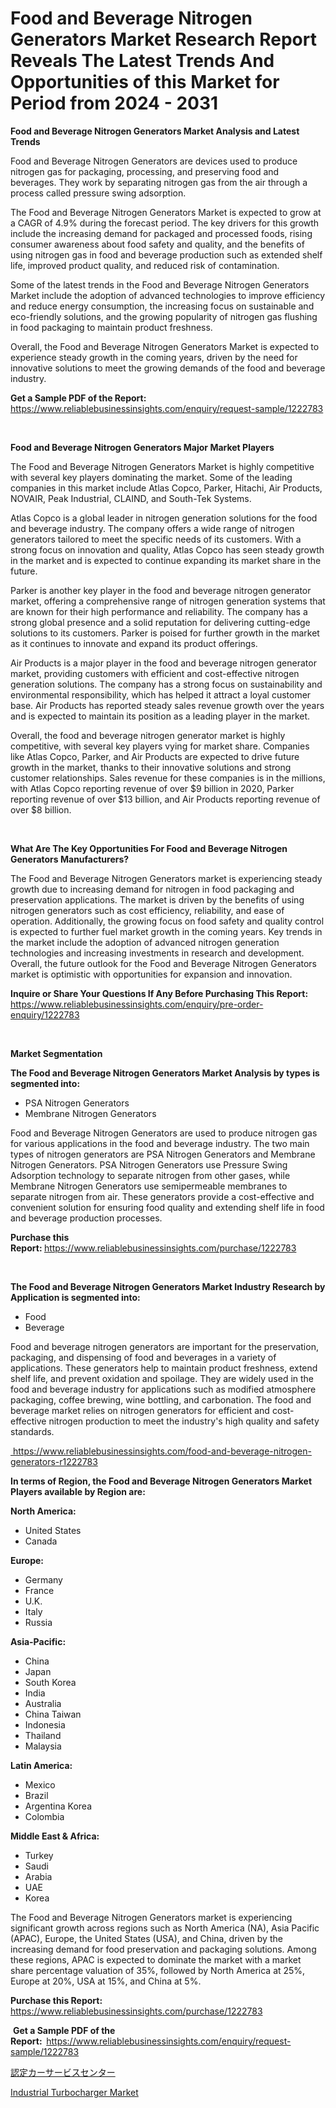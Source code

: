 <p><h1>Food and Beverage Nitrogen Generators Market Research Report Reveals The Latest Trends And Opportunities of this Market for Period from 2024 - 2031</h1></p><p><strong>Food and Beverage Nitrogen Generators Market Analysis and Latest Trends</strong></p>
<p><p>Food and Beverage Nitrogen Generators are devices used to produce nitrogen gas for packaging, processing, and preserving food and beverages. They work by separating nitrogen gas from the air through a process called pressure swing adsorption.</p><p>The Food and Beverage Nitrogen Generators Market is expected to grow at a CAGR of 4.9% during the forecast period. The key drivers for this growth include the increasing demand for packaged and processed foods, rising consumer awareness about food safety and quality, and the benefits of using nitrogen gas in food and beverage production such as extended shelf life, improved product quality, and reduced risk of contamination.</p><p>Some of the latest trends in the Food and Beverage Nitrogen Generators Market include the adoption of advanced technologies to improve efficiency and reduce energy consumption, the increasing focus on sustainable and eco-friendly solutions, and the growing popularity of nitrogen gas flushing in food packaging to maintain product freshness.</p><p>Overall, the Food and Beverage Nitrogen Generators Market is expected to experience steady growth in the coming years, driven by the need for innovative solutions to meet the growing demands of the food and beverage industry.</p></p>
<p><strong>Get a Sample PDF of the Report:&nbsp;</strong> <a href="https://www.reliablebusinessinsights.com/enquiry/request-sample/1222783">https://www.reliablebusinessinsights.com/enquiry/request-sample/1222783</a></p>
<p>&nbsp;</p>
<p><strong>Food and Beverage Nitrogen Generators Major Market Players</strong></p>
<p><p>The Food and Beverage Nitrogen Generators Market is highly competitive with several key players dominating the market. Some of the leading companies in this market include Atlas Copco, Parker, Hitachi, Air Products, NOVAIR, Peak Industrial, CLAIND, and South-Tek Systems.</p><p>Atlas Copco is a global leader in nitrogen generation solutions for the food and beverage industry. The company offers a wide range of nitrogen generators tailored to meet the specific needs of its customers. With a strong focus on innovation and quality, Atlas Copco has seen steady growth in the market and is expected to continue expanding its market share in the future.</p><p>Parker is another key player in the food and beverage nitrogen generator market, offering a comprehensive range of nitrogen generation systems that are known for their high performance and reliability. The company has a strong global presence and a solid reputation for delivering cutting-edge solutions to its customers. Parker is poised for further growth in the market as it continues to innovate and expand its product offerings.</p><p>Air Products is a major player in the food and beverage nitrogen generator market, providing customers with efficient and cost-effective nitrogen generation solutions. The company has a strong focus on sustainability and environmental responsibility, which has helped it attract a loyal customer base. Air Products has reported steady sales revenue growth over the years and is expected to maintain its position as a leading player in the market.</p><p>Overall, the food and beverage nitrogen generator market is highly competitive, with several key players vying for market share. Companies like Atlas Copco, Parker, and Air Products are expected to drive future growth in the market, thanks to their innovative solutions and strong customer relationships. Sales revenue for these companies is in the millions, with Atlas Copco reporting revenue of over $9 billion in 2020, Parker reporting revenue of over $13 billion, and Air Products reporting revenue of over $8 billion.</p></p>
<p>&nbsp;</p>
<p><strong>What Are The Key Opportunities For Food and Beverage Nitrogen Generators Manufacturers?</strong></p>
<p><p>The Food and Beverage Nitrogen Generators market is experiencing steady growth due to increasing demand for nitrogen in food packaging and preservation applications. The market is driven by the benefits of using nitrogen generators such as cost efficiency, reliability, and ease of operation. Additionally, the growing focus on food safety and quality control is expected to further fuel market growth in the coming years. Key trends in the market include the adoption of advanced nitrogen generation technologies and increasing investments in research and development. Overall, the future outlook for the Food and Beverage Nitrogen Generators market is optimistic with opportunities for expansion and innovation.</p></p>
<p><strong>Inquire or Share Your Questions If Any Before Purchasing This Report:</strong> <a href="https://www.reliablebusinessinsights.com/enquiry/pre-order-enquiry/1222783">https://www.reliablebusinessinsights.com/enquiry/pre-order-enquiry/1222783</a></p>
<p>&nbsp;</p>
<p><strong>Market Segmentation</strong></p>
<p><strong>The Food and Beverage Nitrogen Generators Market Analysis by types is segmented into:</strong></p>
<p><ul><li>PSA Nitrogen Generators</li><li>Membrane Nitrogen Generators</li></ul></p>
<p><p>Food and Beverage Nitrogen Generators are used to produce nitrogen gas for various applications in the food and beverage industry. The two main types of nitrogen generators are PSA Nitrogen Generators and Membrane Nitrogen Generators. PSA Nitrogen Generators use Pressure Swing Adsorption technology to separate nitrogen from other gases, while Membrane Nitrogen Generators use semipermeable membranes to separate nitrogen from air. These generators provide a cost-effective and convenient solution for ensuring food quality and extending shelf life in food and beverage production processes.</p></p>
<p><strong>Purchase this Report:&nbsp;</strong><a href="https://www.reliablebusinessinsights.com/purchase/1222783">https://www.reliablebusinessinsights.com/purchase/1222783</a></p>
<p>&nbsp;</p>
<p><strong>The Food and Beverage Nitrogen Generators Market Industry Research by Application is segmented into:</strong></p>
<p><ul><li>Food</li><li>Beverage</li></ul></p>
<p><p>Food and beverage nitrogen generators are important for the preservation, packaging, and dispensing of food and beverages in a variety of applications. These generators help to maintain product freshness, extend shelf life, and prevent oxidation and spoilage. They are widely used in the food and beverage industry for applications such as modified atmosphere packaging, coffee brewing, wine bottling, and carbonation. The food and beverage market relies on nitrogen generators for efficient and cost-effective nitrogen production to meet the industry's high quality and safety standards.</p></p>
<p><a href="https://www.reliablebusinessinsights.com/food-and-beverage-nitrogen-generators-r1222783">&nbsp;https://www.reliablebusinessinsights.com/food-and-beverage-nitrogen-generators-r1222783</a></p>
<p><strong>In terms of Region, the Food and Beverage Nitrogen Generators Market Players available by Region are:</strong></p>
<p>
    <p> <strong> North America: </strong>
        <ul>
            <li>United States</li>
            <li>Canada</li>
        </ul>
        </p> 
    <p> <strong> Europe: </strong>
        <ul>
            <li>Germany</li>
            <li>France</li>
            <li>U.K.</li>
            <li>Italy</li>
            <li>Russia</li>
        </ul>
        </p> 
    <p> <strong> Asia-Pacific: </strong>
        <ul>
            <li>China</li>
            <li>Japan</li>
            <li>South Korea</li>
            <li>India</li>
            <li>Australia</li>
            <li>China Taiwan</li>
            <li>Indonesia</li>
            <li>Thailand</li>
            <li>Malaysia</li>
        </ul>
        </p> 
    <p> <strong> Latin America: </strong>
        <ul>
            <li>Mexico</li>
            <li>Brazil</li>
            <li>Argentina Korea</li>
            <li>Colombia</li>
        </ul>
        </p> 
    <p> <strong> Middle East & Africa: </strong>
        <ul>
            <li>Turkey</li>
            <li>Saudi</li>
            <li>Arabia</li>
            <li>UAE</li>
            <li>Korea</li>
        </ul>
    </p>
    </p>
<p><p>The Food and Beverage Nitrogen Generators market is experiencing significant growth across regions such as North America (NA), Asia Pacific (APAC), Europe, the United States (USA), and China, driven by the increasing demand for food preservation and packaging solutions. Among these regions, APAC is expected to dominate the market with a market share percentage valuation of 35%, followed by North America at 25%, Europe at 20%, USA at 15%, and China at 5%.</p></p>
<p><strong>Purchase this Report: </strong><a href="https://www.reliablebusinessinsights.com/purchase/1222783">https://www.reliablebusinessinsights.com/purchase/1222783</a></p>
<p>&nbsp;<strong>Get a Sample PDF of the Report:&nbsp;&nbsp;</strong><a href="https://www.reliablebusinessinsights.com/enquiry/request-sample/1222783">https://www.reliablebusinessinsights.com/enquiry/request-sample/1222783</a></p>
<p><strong></strong></p>
<p><p><a href="https://github.com/avwofrml53535/Market-Research-Report-List-2/blob/main/2803888162722.md">認定カーサービスセンター</a></p><p><a href="https://github.com/mahnoor2003/Market-Research-Report-List-5/blob/main/industrial-turbocharger-market.md">Industrial Turbocharger Market</a></p></p>